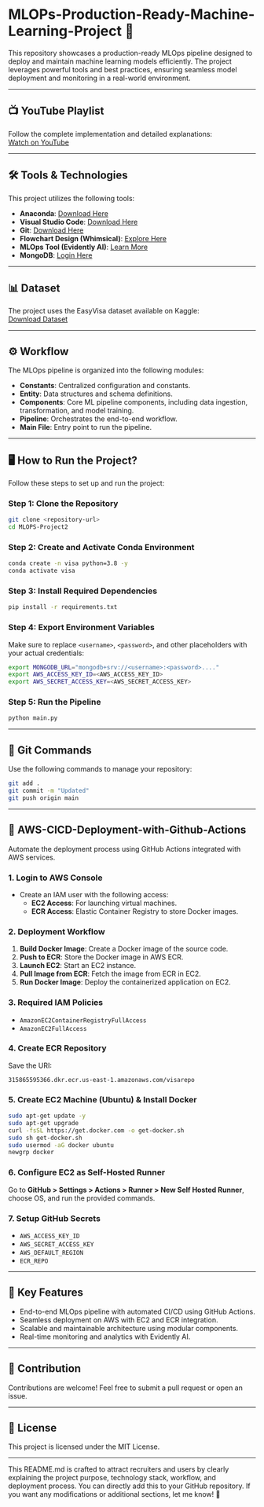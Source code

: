 # MLOPs-Production-Ready-Machine-Learning-Project 🚀  

This repository showcases a production-ready MLOps pipeline designed to deploy and maintain machine learning models efficiently. The project leverages powerful tools and best practices, ensuring seamless model deployment and monitoring in a real-world environment.

---

## 📺 YouTube Playlist  
Follow the complete implementation and detailed explanations:  
[Watch on YouTube](https://youtube.com/playlist?list=PLkz_y24mlSJZvJOj1UXiJPVRQrNFdNEXX&si=FRFLpnve9MS6Rii9)  

---

## 🛠 Tools & Technologies  
This project utilizes the following tools:  
- **Anaconda**: [Download Here](https://www.anaconda.com/)  
- **Visual Studio Code**: [Download Here](https://code.visualstudio.com/download)  
- **Git**: [Download Here](https://git-scm.com/)  
- **Flowchart Design (Whimsical)**: [Explore Here](https://whimsical.com/)  
- **MLOps Tool (Evidently AI)**: [Learn More](https://www.evidentlyai.com/)  
- **MongoDB**: [Login Here](https://account.mongodb.com/account/login)  

---

## 📊 Dataset  
The project uses the EasyVisa dataset available on Kaggle:  
[Download Dataset](https://www.kaggle.com/datasets/moro23/easyvisa-dataset)

---

## ⚙️ Workflow  
The MLOps pipeline is organized into the following modules:  
- **Constants**: Centralized configuration and constants.  
- **Entity**: Data structures and schema definitions.  
- **Components**: Core ML pipeline components, including data ingestion, transformation, and model training.  
- **Pipeline**: Orchestrates the end-to-end workflow.  
- **Main File**: Entry point to run the pipeline.  

---

## 🖥 How to Run the Project?  
Follow these steps to set up and run the project:  

### Step 1: Clone the Repository  
```bash
git clone <repository-url>
cd MLOPS-Project2
```

### Step 2: Create and Activate Conda Environment  
```bash
conda create -n visa python=3.8 -y
conda activate visa
```

### Step 3: Install Required Dependencies  
```bash
pip install -r requirements.txt
```

### Step 4: Export Environment Variables  
Make sure to replace `<username>`, `<password>`, and other placeholders with your actual credentials:  
```bash
export MONGODB_URL="mongodb+srv://<username>:<password>...."
export AWS_ACCESS_KEY_ID=<AWS_ACCESS_KEY_ID>
export AWS_SECRET_ACCESS_KEY=<AWS_SECRET_ACCESS_KEY>
```

### Step 5: Run the Pipeline  
```bash
python main.py
```

---

## 📂 Git Commands  
Use the following commands to manage your repository:  
```bash
git add .
git commit -m "Updated"
git push origin main
```

---

## 🚀 AWS-CICD-Deployment-with-Github-Actions  
Automate the deployment process using GitHub Actions integrated with AWS services.  

### 1. **Login to AWS Console**  
- Create an IAM user with the following access:  
  - **EC2 Access**: For launching virtual machines.  
  - **ECR Access**: Elastic Container Registry to store Docker images.  

### 2. **Deployment Workflow**  
1. **Build Docker Image**: Create a Docker image of the source code.  
2. **Push to ECR**: Store the Docker image in AWS ECR.  
3. **Launch EC2**: Start an EC2 instance.  
4. **Pull Image from ECR**: Fetch the image from ECR in EC2.  
5. **Run Docker Image**: Deploy the containerized application on EC2.  

### 3. **Required IAM Policies**  
- `AmazonEC2ContainerRegistryFullAccess`  
- `AmazonEC2FullAccess`  

### 4. **Create ECR Repository**  
Save the URI:  
```
315865595366.dkr.ecr.us-east-1.amazonaws.com/visarepo
```

### 5. **Create EC2 Machine (Ubuntu) & Install Docker**  
```bash
sudo apt-get update -y
sudo apt-get upgrade
curl -fsSL https://get.docker.com -o get-docker.sh
sudo sh get-docker.sh
sudo usermod -aG docker ubuntu
newgrp docker
```

### 6. **Configure EC2 as Self-Hosted Runner**  
Go to **GitHub > Settings > Actions > Runner > New Self Hosted Runner**, choose OS, and run the provided commands.

### 7. **Setup GitHub Secrets**  
- `AWS_ACCESS_KEY_ID`  
- `AWS_SECRET_ACCESS_KEY`  
- `AWS_DEFAULT_REGION`  
- `ECR_REPO`  

---

## 🎯 Key Features  
- End-to-end MLOps pipeline with automated CI/CD using GitHub Actions.  
- Seamless deployment on AWS with EC2 and ECR integration.  
- Scalable and maintainable architecture using modular components.  
- Real-time monitoring and analytics with Evidently AI.  

---

## 🤝 Contribution  
Contributions are welcome! Feel free to submit a pull request or open an issue.  

---

## 📄 License  
This project is licensed under the MIT License.  

---

This README.md is crafted to attract recruiters and users by clearly explaining the project purpose, technology stack, workflow, and deployment process. You can directly add this to your GitHub repository. If you want any modifications or additional sections, let me know! 🚀
